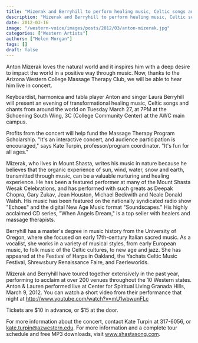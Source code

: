 ```yaml
---
title: "Mizerak and Berryhill to perform healing music, Celtic songs and chants "
description: "Mizerak and Berryhill to perform healing music, Celtic songs and chants "
date: 2012-03-16
image: "/western-voice/images/posts/2012/03/anton-mizerak.jpg"
categories: ["Western Artists"]
authors: ["Helen Morgan"]
tags: []
draft: false
---
```

Anton Mizerak loves the natural world and it inspires him with a deep desire to impact the world in a positive way through music. Now, thanks to the Arizona Western College Massage Therapy Club, we will be able to hear him live in concert.

Keyboardist, harmonica and tabla player Anton and singer Laura Berryhill will present an evening of transformational healing music, Celtic songs and chants from around the world on Tuesday March 27, at 7PM at the Schoening South Wing, 3C (College Community Center) at the AWC main campus.

Profits from the concert will help fund the Massage Therapy Program Scholarship. "It's an interactive concert, and audience participation is encouraged," says Kate Turpin, professor/program coordinator. "It's fun for all ages."

Mizerak, who lives in Mount Shasta, writes his music in nature because he believes that the organic experience of sun, wind, water, snow and earth, transmitted through music, can be a valuable nurturing and healing experience. He has been a featured performer at many of the Mount Shasta Wesak Celebrations, and has performed with such greats as Deepak Chopra, Gary Zukav, Jean Houston, Michael Beckwith and Neale Donald Walsh. His music has been featured on the nationally syndicated radio show "Echoes" and the digital New Age Music format "Soundscapes." His highly acclaimed CD series, "When Angels Dream," is a top seller with healers and massage therapists.

Berryhill has a master's degree in music history from the University of Oregon, where she focused on early 17th-century Italian sacred music. As a vocalist, she works in a variety of musical styles, from early European music, to folk music of the Celtic cultures, to new age and jazz. She has appeared at the Festival of Harps in Oakland, the Yachats Celtic Music Festival, Shrewsbury Renaissance Faire, and Faerieworlds.

Mizerak and Berryhill have toured together extensively in the past year, performing to acclaim at over 200 venues throughout the 10 Western states. Anton & Lauren performed live at Center for Spiritual Living Granada Hills, March 9, 2012. You can watch a short video from their performance that night at http://www.youtube.com/watch?v=mU1wbwunFLc

Tickets are $10 in advance, or $15 at the door.

For more information about the concert, contact Kate Turpin at 317-6056, or kate.turpin@azwestern.edu. For more information and a complete tour schedule and free MP3 downloads, visit www.shastasong.com.